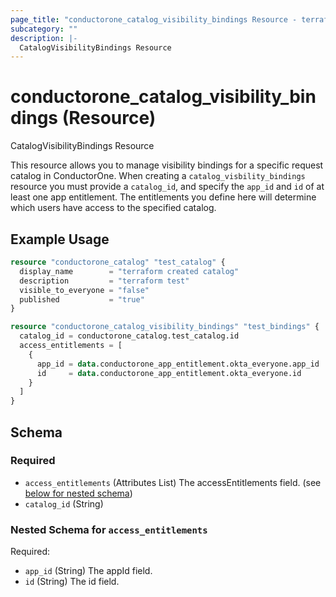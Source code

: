 ```yaml
---
page_title: "conductorone_catalog_visibility_bindings Resource - terraform-provider-conductorone"
subcategory: ""
description: |-
  CatalogVisibilityBindings Resource
---
```


# conductorone_catalog_visibility_bindings (Resource)

CatalogVisibilityBindings Resource

This resource allows you to manage visibility bindings for a specific request catalog in ConductorOne.
When creating a `catalog_visbility_bindings` resource you must provide a `catalog_id`, and specify the `app_id` and `id` of at least one app entitlement.
The entitlements you define here will determine which users have access to the specified catalog.

## Example Usage

```terraform
resource "conductorone_catalog" "test_catalog" {
  display_name        = "terraform created catalog"
  description         = "terraform test"
  visible_to_everyone = "false"
  published           = "true"
}
```

```terraform
resource "conductorone_catalog_visibility_bindings" "test_bindings" {
  catalog_id = conductorone_catalog.test_catalog.id
  access_entitlements = [
    {
      app_id = data.conductorone_app_entitlement.okta_everyone.app_id
      id     = data.conductorone_app_entitlement.okta_everyone.id
    }
  ]
}
```

<!-- schema generated by tfplugindocs -->
## Schema

### Required

- `access_entitlements` (Attributes List) The accessEntitlements field. (see [below for nested schema](#nestedatt--access_entitlements))
- `catalog_id` (String)

<a id="nestedatt--access_entitlements"></a>
### Nested Schema for `access_entitlements`

Required:

- `app_id` (String) The appId field.
- `id` (String) The id field.
